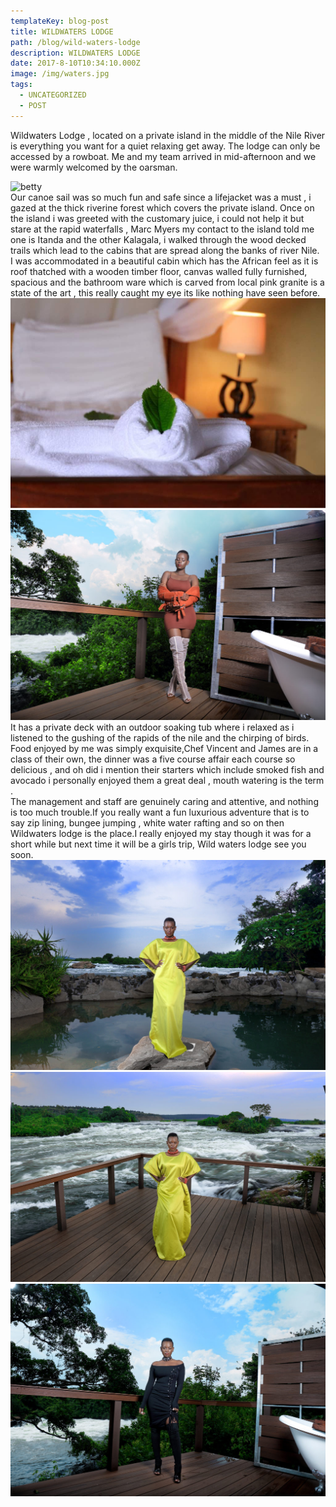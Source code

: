 ```yaml
---
templateKey: blog-post
title: WILDWATERS LODGE
path: /blog/wild-waters-lodge
description: WILDWATERS LODGE
date: 2017-8-10T10:34:10.000Z
image: /img/waters.jpg
tags:
  - UNCATEGORIZED
  - POST
---
```


Wildwaters Lodge ,  located on a private island in
the middle of the Nile River is everything you want
for a quiet relaxing get away. The lodge can only be
accessed by a rowboat.  Me and my team arrived in
mid-afternoon  and we were warmly welcomed by the
oarsman.

<div class="row">
  <div class="col-md-2">
  <img  src="./waters9.jpeg" alt="betty" >
  </div>
  <div class="col-md-10">
   Our canoe sail was so much  fun and safe
    since a lifejacket was a must , i gazed at the thick
    riverine forest which covers the private island.
    Once on the island i was  greeted with the customary
    juice, i could not help it but stare at the rapid waterfalls , Marc Myers my contact
    to the island told me one is Itanda and the other Kalagala, i walked through the wood decked trails which  lead to the cabins  that are spread along the banks of river Nile.
</div>
</div>

<div class="row">
   <div class="col-md-8">
     I was accommodated in a beautiful cabin which has the African feel as it is roof thatched with a wooden timber floor, canvas walled fully furnished, spacious and the bathroom ware which is carved from local pink granite  is a state of the art , this really caught my eye its like nothing have seen before.
  </div>
  <div class="col-md-4">
     <img  src="./waters3.jpeg" alt="betty" >
  </div>
</div>

<div class="row">
    <div class="col-md-4">
    <img  src="./waters6.jpg" alt="betty" >
    </div>
    <div class="col-md-8">
        It has a private deck with an outdoor soaking tub
        where i  relaxed as i listened to the gushing of the
        rapids of the nile and the chirping of birds.
        Food enjoyed by me was simply exquisite,Chef Vincent
        and James are in a class of their own, the  dinner
        was a five course affair each course so  delicious ,
        and oh did i mention their  starters which include
        smoked fish and avocado i personally enjoyed them a
        great deal , mouth watering is the term .
    </div>
</div>

<div class="row">
  <div class="col-md-8">
    The management and staff are genuinely caring and
    attentive, and nothing is too much trouble.If you
    really want a fun luxurious adventure that is to say
    zip lining, bungee jumping , white water rafting and
    so on then Wildwaters lodge is the place.I really
    enjoyed my stay though it was for a short while but
    next time it will be a girls trip, Wild waters lodge
    see you soon.
  </div>
  <div class="col-md-4">
  <img  src="./waters5.jpg" alt="betty" >
  </div>
</div>

<div class="mt-5 row">
  <div class="col-md-6">
    <img  src="./waters4.jpg" alt="betty" >
  </div>
  <div class="col-md-4">
    <img  src="./waters8.jpg" alt="betty" >
  </div>
</div>
